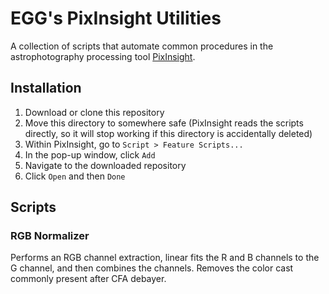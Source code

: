 # EGG's PixInsight Utilities
A collection of scripts that automate common procedures in the astrophotography processing tool [PixInsight](https://pixinsight.com).

## Installation
1. Download or clone this repository
2. Move this directory to somewhere safe (PixInsight reads the scripts directly, so it will stop working if this directory is accidentally deleted)
3. Within PixInsight, go to `Script > Feature Scripts...`
4. In the pop-up window, click `Add`
5. Navigate to the downloaded repository
6. Click `Open` and then `Done`

## Scripts

### RGB Normalizer
Performs an RGB channel extraction, linear fits the R and B channels to the G channel, and then combines the channels. Removes the color cast commonly present after CFA debayer.